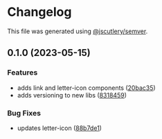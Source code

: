 # Changelog

This file was generated using [@jscutlery/semver](https://github.com/jscutlery/semver).

## 0.1.0 (2023-05-15)


### Features

* adds link and letter-icon components ([20bac35](https://github.com/clayton-duarte/amalg/commit/20bac3534f5addb9a704ace4b92c5345f330f0ad))
* adds versioning to new libs ([8318459](https://github.com/clayton-duarte/amalg/commit/831845994399686562b5c5f8e76448efda878424))


### Bug Fixes

* updates letter-icon ([88b7de1](https://github.com/clayton-duarte/amalg/commit/88b7de14e1e310cdf38e9c3d2d549dba5808513d))
